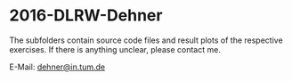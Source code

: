 # 2016-DLRW-Dehner
The subfolders contain source code files and result plots of the respective exercises. If there is anything unclear, please contact me.

E-Mail: dehner@in.tum.de
